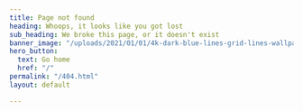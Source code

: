 ```yaml
---
title: Page not found
heading: Whoops, it looks like you got lost
sub_heading: We broke this page, or it doesn't exist
banner_image: "/uploads/2021/01/01/4k-dark-blue-lines-grid-lines-wallpaper-thumb.jpg"
hero_button:
  text: Go home
  href: "/"
permalink: "/404.html"
layout: default

---
```

